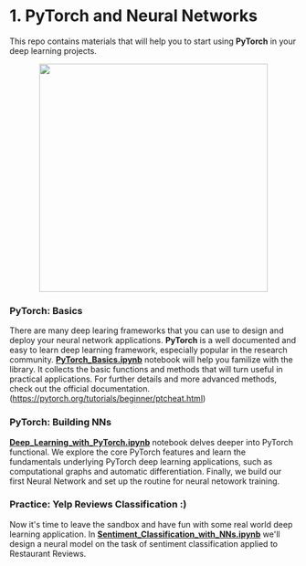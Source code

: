 # 1. PyTorch and Neural Networks

This repo contains materials that will help you to start using **PyTorch** in your deep learning projects.
<p align=center>
  <img src="https://upload.wikimedia.org/wikipedia/commons/9/96/Pytorch_logo.png" width=400>
</p>


### PyTorch: Basics

There are many deep learing frameworks that you can use to design and deploy your neural network applications. **PyTorch** is a well documented and easy to learn deep learning framework, especially popular in the research community. [**PyTorch_Basics.ipynb**](./PyTorch_Basics.ipynb) notebook will help you familize with the library.  It collects the basic functions and methods that will turn useful in practical applications.
For further details and more advanced methods, check out the official documentation. (https://pytorch.org/tutorials/beginner/ptcheat.html)

### PyTorch: Building NNs

[**Deep_Learning_with_PyTorch.ipynb**](./Deep_Learning_with_PyTorch.ipynb) notebook delves deeper into PyTorch functional. We explore the core PyTorch features and  learn the fundamentals underlying PyTorch deep learning applications, such as computational graphs and automatic differentiation. Finally, we build our first Neural Network and set up the routine for neural netowork training.

### Practice: Yelp Reviews Classification :)

Now it's time to leave the sandbox and have fun with some real world deep learning application. In [**Sentiment_Classification_with_NNs.ipynb**](./Sentiment_Classification_with_NNs.ipynb)  we'll design a neural model on the task of sentiment classification applied to Restaurant Reviews. 

